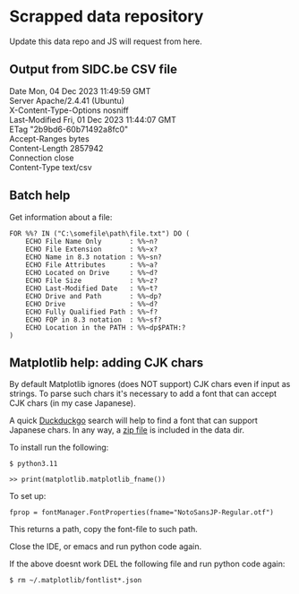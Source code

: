 # Scrapped data repository

Update this data repo and JS will request from here.

## Output from SIDC.be CSV file 

Date Mon, 04 Dec 2023 11:49:59 GMT<br>
Server Apache/2.4.41 (Ubuntu)<br>
X-Content-Type-Options nosniff<br>
Last-Modified Fri, 01 Dec 2023 11:44:07 GMT<br>
ETag "2b9bd6-60b71492a8fc0"<br>
Accept-Ranges bytes<br>
Content-Length 2857942<br>
Connection close<br>
Content-Type text/csv

## Batch help

Get information about a file:

    FOR %%? IN ("C:\somefile\path\file.txt") DO (
        ECHO File Name Only       : %%~n?
        ECHO File Extension       : %%~x?
        ECHO Name in 8.3 notation : %%~sn?
        ECHO File Attributes      : %%~a?
        ECHO Located on Drive     : %%~d?
        ECHO File Size            : %%~z?
        ECHO Last-Modified Date   : %%~t?
        ECHO Drive and Path       : %%~dp?
        ECHO Drive                : %%~d?
        ECHO Fully Qualified Path : %%~f?
        ECHO FQP in 8.3 notation  : %%~sf?
        ECHO Location in the PATH : %%~dp$PATH:?
    )

## Matplotlib help: adding CJK chars

By default Matplotlib ignores (does NOT support) CJK chars even if input as strings. To parse such chars it's necessary to add a font that can accept CJK chars (in my case Japanese).

A quick [Duckduckgo](https://duckduckgo.com/?t=ffab&q=noto+sans+font&atb=v320-1&ia=web) search will help to find a font that can support Japanese chars. In any way, a [zip file](https://github.com/ndlopez/assort_opt/blob/44ee47dca32c8462dd39d2455ad37fec68057f61/assets/fonts.zip) is included in the data dir.

To install run the following:

    $ python3.11

    >> print(matplotlib.matplotlib_fname())

To set up:

    fprop = fontManager.FontProperties(fname="NotoSansJP-Regular.otf")


This returns a path, copy the font-file to such path.

Close the IDE, or emacs and run python code again.

If the above doesnt work DEL the following file and run python code again:

    $ rm ~/.matplotlib/fontlist*.json

